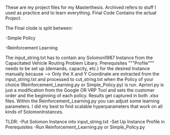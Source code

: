These are my project files for my Masterthesis.
Archived refers to stuff I used as practice and to learn everything.
Final Code Contains the actual Project.

The Final clode is split between:

-Simple Policy

-Reinforcement Learning

The input_string.txt has to contain any Solomon1987 Instance from the Capacitated Vehicle Routing Problem Libary.
Prerequisites """Profile""" needs to be set up (demands, capacity, etc.) for the desired Instance manually because --> 
Only the X and Y Coordinate are extracted from the input_string.txt and processed to cut_string.txt when the Policy of
your choice (Reinforcement_Learning.py or Simple_Policy.py) is run. Apriori.py is just a modification from the Google OR
VRP Tool and sets the customer order and the beginning of each policy. Results get captured in both .xlsx files. 
Within the Reinforcement_Learning.py you can adjust some learning parameters. I did my best to find scalable hyperparameters
that work on all kinds of SolomonInstances.

TLDR:
-Put Solomon Instance into input_string.txt
-Set Up Instance Profile in Prerequisites
-Run Reinforcement_Learning.py or Simple_Policy.py